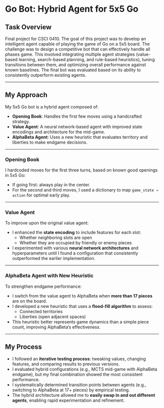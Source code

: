# Go Bot: Hybrid Agent for 5x5 Go

## Task Overview

Final project for CSCI 0410. The goal of this project was to develop an intelligent agent capable of playing the game of Go on a 5x5 board. The challenge was to design a competitive bot that can effectively handle all phases game. This involved integrating multiple agent strategies (value-based learning, search-based planning, and rule-based heuristics), tuning transitions between them, and optimizing overall performance against known baselines. The final bot was evaluated based on its ability to consistently outperform existing agents.

---

## My Approach

My 5x5 Go bot is a hybrid agent composed of:

- **Opening Book**: Handles the first few moves using a handcrafted strategy.
- **Value Agent**: A neural network-based agent with improved state encodings and architecture for the mid-game.
- **AlphaBeta Agent**: Uses a new heuristic that evaluates territory and liberties to make endgame decisions.

---

### Opening Book

I hardcoded moves for the first three turns, based on known good openings in 5x5 Go:

- If going first: always play in the center.
- For the second and third moves, I used a dictionary to map `game_state → action` for optimal early play.

---

### Value Agent

To improve upon the original value agent:

- I enhanced the **state encoding** to include features for each slot:
  - Whether neighboring slots are open
  - Whether they are occupied by friendly or enemy pieces
- I experimented with various **neural network architectures** and hyperparameters until I found a configuration that consistently outperformed the earlier implementation.

---

### AlphaBeta Agent with New Heuristic

To strengthen endgame performance:

- I switch from the value agent to AlphaBeta when **more than 17 pieces** are on the board.
- I developed a new heuristic that uses a **flood-fill algorithm** to assess:
  - Connected territories
  - Liberties (open adjacent spaces)
- This heuristic better represents game dynamics than a simple piece count, improving AlphaBeta’s effectiveness.

---

## My Process

- I followed an **iterative testing process**: tweaking values, changing features, and comparing results to previous versions.
- I evaluated hybrid configurations (e.g., MCTS mid-game with AlphaBeta endgame), but my final combination showed the most consistent performance.
- I systematically determined transition points between agents (e.g., switching to AlphaBeta at 17+ pieces) by empirical testing.
- The hybrid architecture allowed me to **easily swap in and out different agents**, enabling rapid experimentation and refinement.
